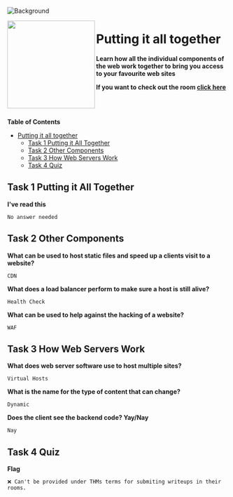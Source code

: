 ![Background](https://assets.tryhackme.com/room-banners/puttingitalltogether.png)

<img src="https://tryhackme-images.s3.amazonaws.com/room-icons/454b51904342f59ed4160e2d57863911.png" width="200" height="200" align="left">

# Putting it all together

**Learn how all the individual components of the web work together to bring you access to your favourite web sites**

**If you want to check out the room [click here](https://tryhackme.com/room/puttingitalltogether)**

<br><br>

**Table of Contents**

- [Putting it all together](#putting-it-all-together)
  - [Task 1 Putting it All Together](#task-1-putting-it-all-together)
  - [Task 2 Other Components](#task-2-other-components)
  - [Task 3 How Web Servers Work](#task-3-how-web-servers-work)
  - [Task 4 Quiz](#task-4-quiz)

## Task 1 Putting it All Together

**I've read this**

    No answer needed

## Task 2 Other Components

**What can be used to host static files and speed up a clients visit to a website?**

    CDN

**What does a load balancer perform to make sure a host is still alive?**

    Health Check

**What can be used to help against the hacking of a website?**

    WAF

## Task 3 How Web Servers Work

**What does web server software use to host multiple sites?**

    Virtual Hosts

**What is the name for the type of content that can change?**

    Dynamic

**Does the client see the backend code? Yay/Nay**

    Nay

## Task 4 Quiz

**Flag**

    ❌ Can't be provided under THMs terms for submiting writeups in their rooms.
